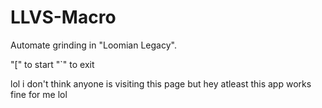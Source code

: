 # LLVS-Macro
Automate grinding in "Loomian Legacy".

"[" to start
"`" to exit

lol i don't think anyone is visiting this page but hey atleast this app works fine for me lol
